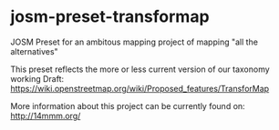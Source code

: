 josm-preset-transformap
=======================
JOSM Preset for an ambitous mapping project of mapping "all the alternatives"

This preset reflects the more or less current version of our taxonomy working Draft:
https://wiki.openstreetmap.org/wiki/Proposed_features/TransforMap

More information about this project can be currently found on: http://14mmm.org/
